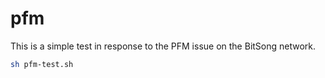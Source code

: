 # pfm

This is a simple test in response to the PFM issue on the BitSong network.

```sh
sh pfm-test.sh
```